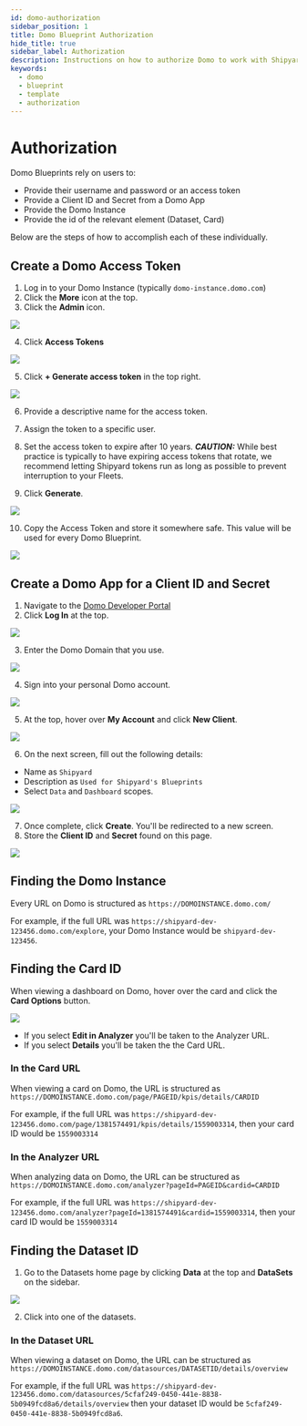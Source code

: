 ```yaml
---
id: domo-authorization
sidebar_position: 1
title: Domo Blueprint Authorization
hide_title: true
sidebar_label: Authorization
description: Instructions on how to authorize Domo to work with Shipyard's low-code Domo templates.
keywords:
  - domo
  - blueprint
  - template
  - authorization
---
```


#  Authorization

Domo Blueprints rely on users to:

- Provide their username and password or an access token
- Provide a Client ID and Secret from a Domo App
- Provide the Domo Instance
- Provide the id of the relevant element (Dataset, Card)

Below are the steps of how to accomplish each of these individually.

## Create a Domo Access Token
1. Log in to your Domo Instance (typically `domo-instance.domo.com`)
2. Click the **More** icon at the top.
3. Click the **Admin** icon.

![](https://cdn.sanity.io/images/2xyydva6/production/0824b018c087e1e75590abb856cebe8f56b4317f-1594x1194.png?w=450)

4. Click **Access Tokens**

![](https://cdn.sanity.io/images/2xyydva6/production/06e65051020d1e9c7bd18747253baae899de6221-722x816.png?w=450)

5. Click **+ Generate access token** in the top right.

![](https://cdn.sanity.io/images/2xyydva6/production/39a610acb32037697c5f08fab8040ed8a62e18ec-2796x510.png?w=450)

6. Provide a descriptive name for the access token.
7. Assign the token to a specific user.
8. Set the access token to expire after 10 years.
**_CAUTION:_**
While best practice is typically to have expiring access tokens that rotate, we recommend letting Shipyard tokens run as long as possible to prevent interruption to your Fleets.

9. Click **Generate**.

![](https://cdn.sanity.io/images/2xyydva6/production/b04e6814cf900247205d6d1fc16f0a1943504810-1360x274.png?w=450)

10. Copy the Access Token and store it somewhere safe. This value will be used for every Domo Blueprint.

![](https://cdn.sanity.io/images/2xyydva6/production/04ea0732ad492a78192da86a20d440ebc450c447-1116x224.png?w=450)

## Create a Domo App for a Client ID and Secret

1. Navigate to the [Domo Developer Portal](https://developer.domo.com/)
2. Click **Log In** at the top.

![](https://cdn.sanity.io/images/2xyydva6/production/2c2179c7c519195bb0d9925d3ccb71b834eaca7e-2860x752.png?w=450)

3. Enter the Domo Domain that you use. 

![](https://cdn.sanity.io/images/2xyydva6/production/885040f05fc5dc08fdbba9d906f397fd5deb6ef1-1346x904.png?w=450)

4. Sign into your personal Domo account.

![](https://cdn.sanity.io/images/2xyydva6/production/596c118d96e83d213af2e7d5425e31f22067a477-1012x1030.png?w=450)

5. At the top, hover over **My Account** and click **New Client**.  

![](https://cdn.sanity.io/images/2xyydva6/production/bbd86e70d02f27043546b109bc2a3337f5156c44-414x596.png?w=450)

6. On the next screen, fill out the following details:
- Name as `Shipyard`
- Description as `Used for Shipyard's Blueprints`
- Select `Data` and `Dashboard` scopes.

![](https://cdn.sanity.io/images/2xyydva6/production/5f93f7af80cd0857e08e85a7ed8173a87d140fe0-1848x1212.png?w=450)

7. Once complete, click **Create**. You'll be redirected to a new screen.
8. Store the **Client ID** and **Secret** found on this page.

![](https://cdn.sanity.io/images/2xyydva6/production/c058f52389e734882e99b0c6965c1fd19996eec4-2860x1328.png?w=450)
## Finding the Domo Instance

Every URL on Domo is structured as `https://DOMOINSTANCE.domo.com/`

For example, if the full URL was `https://shipyard-dev-123456.domo.com/explore`, your Domo Instance would be `shipyard-dev-123456`.

## Finding the Card ID

When viewing a dashboard on Domo, hover over the card and click the **Card Options** button.

![](https://cdn.sanity.io/images/2xyydva6/production/89309078653a49adc2a2b4c073315fe05b0ba9d6-552x682.png?w=450)
- If you select **Edit in Analyzer** you'll be taken to the Analyzer URL.
- If you select **Details** you'll be taken the the Card URL.

### In the Card URL

When viewing a card on Domo, the URL is structured as `https://DOMOINSTANCE.domo.com/page/PAGEID/kpis/details/CARDID`

For example, if the full URL was `https://shipyard-dev-123456.domo.com/page/1381574491/kpis/details/1559003314`, then your card ID would be `1559003314`

### In the Analyzer URL

When analyzing data on Domo, the URL can be structured as `https://DOMOINSTANCE.domo.com/analyzer?pageId=PAGEID&cardid=CARDID`

For example, if the full URL was `https://shipyard-dev-123456.domo.com/analyzer?pageId=1381574491&cardid=1559003314`, then your card ID would be `1559003314`

## Finding the Dataset ID

1. Go to the Datasets home page by clicking **Data** at the top and **DataSets** on the sidebar.

![](https://cdn.sanity.io/images/2xyydva6/production/987a9a13b7bc81e1f84ce396a0b27b85dc399e08-1352x900.png?w=450)

2. Click into one of the datasets.

### In the Dataset URL
When viewing a dataset on Domo, the URL can be structured as `https://DOMOINSTANCE.domo.com/datasources/DATASETID/details/overview`

For example, if the full URL was `https://shipyard-dev-123456.domo.com/datasources/5cfaf249-0450-441e-8838-5b0949fcd8a6/details/overview` then your dataset ID would be `5cfaf249-0450-441e-8838-5b0949fcd8a6`.